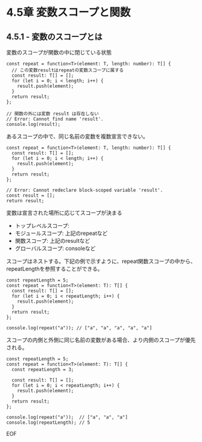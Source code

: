 

# 4.5章 変数スコープと関数

## 4.5.1 - 変数のスコープとは

変数のスコープが関数の中に閉じている状態

```
const repeat = function<T>(element: T, length: number): T[] {
  // この変数resultはrepeatの変数スコープに属する
  const result: T[] = [];
  for (let i = 0; i < length; i++) {
    result.push(element);
  }
  return result;
};

// 関数の外には変数 result は存在しない
// Error: Cannot find name 'result'.
console.log(result);
```

あるスコープの中で、同じ名前の変数を複数宣言できない。

```
const repeat = function<T>(element: T, length: number): T[] {
  const result: T[] = [];
  for (let i = 0; i < length; i++) {
    result.push(element);
  }
  return result;
};

// Error: Cannot redeclare block-scoped variable 'result'.
const result = [];
return result;
```

変数は宣言された場所に応じてスコープが決まる
  - トップレベルスコープ: 
  - モジュールスコープ:  上記のrepeatなど
  - 関数スコープ:       上記のresultなど
  - グローバルスコープ:  consoleなど

スコープはネストする。下記の例で示すように、repeat関数スコープの中から、repeatLengthを参照することができる。

```
const repeatLength = 5;
const repeat = function<T>(element: T): T[] {
  const result: T[] = [];
  for (let i = 0; i < repeatLength; i++) {
    result.push(element);
  }
  return result;
};

console.log(repeat("a")); // ["a", "a", "a", "a", "a"]
```

スコープの内側と外側に同じ名前の変数がある場合、より内側のスコープが優先される。

```
const repeatLength = 5;
const repeat = function<T>(element: T): T[] {
  const repeatLength = 3;

  const result: T[] = [];
  for (let i = 0; i < repeatLength; i++) {
    result.push(element);
  }
  return result;
};

console.log(repeat("a"));  // ["a", "a", "a"]
console.log(repeatLength); // 5
```



EOF